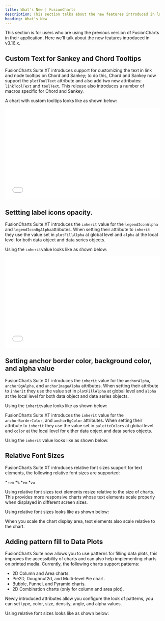```yaml
---
title: What's New | FusionCharts
description: This section talks about the new features introduced in latest version.
heading: What's New
---
```


This section is for users who are using the previous version of FusionCharts in their application. Here we'll talk about the new features introduced in v3.16.x.

## Custom Text for Sankey and Chord Tooltips

FusionCharts Suite XT introduces support for customizing the text in link and node tooltips on Chord and Sankey; to do this, Chord and Sankey now support the `plotToolText` attribute and also add two new attributes: `linkToolText` and `toolText`. This release also introduces a number of macros specific for Chord and Sankey.

 A chart with custom tooltips looks like as shown below:
<iframe width="100%" height="300" src="//jsfiddle.net/fusioncharts/d6hcoz8g/embedded/" allowfullscreen="allowfullscreen" frameborder="0"></iframe>


## Settting label icons opacity.

FusionCharts Suite XT introduces the `inherit` value for the `legendIconAlpha` and `legendIconBgAlpha`attributes.  When setting their attribute to `inherit` they use the value set in `plotFillAlpha` at global level and `alpha` at the local level for both data object and data series objects.

Using the `inherit`value looks like as shown below:

<iframe width="100%" height="300" src="//jsfiddle.net/fusioncharts/d6hcoz8g/embedded/" allowfullscreen="allowfullscreen" frameborder="0"></iframe>


## Setting anchor border color, background color, and alpha value

FusionCharts Suite XT introduces the `inherit` value for the `anchorAlpha`, `anchorBgAlpha`, and `anchorImageAlpha` attributes.  When setting their attribute to `inherit` they use the value set in `plotFillAlpha` at global level and `alpha` at the local level for both data object and data series objects.

Using the `inherit`value looks like as shown below:


FusionCharts Suite XT introduces the `inherit` value for the `anchorBorderColor`, and `anchorBgColor` attributes. When setting their attribute to `inherit` they use the value set in `paletteColors` at global level and `color` at the local level for either data object and data series objects.
 
Using the `inherit` value looks like as shown below:


## Relative Font Sizes

FusionCharts Suite XT introduces relative font sizes support for text elements, the following relative font sizes are supported: 

*`rem`
*`%`
*`em`
*`vw`

Using relative font sizes text elements resize relative to the size of charts. This provides more responsive charts whose text elements scale properly when displayed in different screen sizes.

Using relative font sizes looks like as shown below:

When you scale the chart display area, text elements also scale relative to the chart.


## Adding pattern fill to Data Plots
FusionCharts Suite now allows you to use patterns for filling data plots, this improves the accessibility of charts and can also help implementing charts on printed media. Currently, the following charts support patterns:

* 2D Column and Area charts.
* Pie2D, Doughnut2d, and Multi-level Pie chart.
* Bubble, Funnel, and Pyramid charts.
* 2D Combination charts (only for column and area plot).

Newly introduced attributes allow you configure the look of patterns, you can set type, color, size, density, angle, and alpha values.

Using relative font sizes looks like as shown below:
